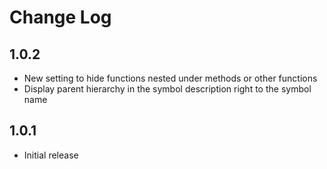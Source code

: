 # Change Log

## 1.0.2

- New setting to hide functions nested under methods or other functions
- Display parent hierarchy in the symbol description right to the symbol name

## 1.0.1

- Initial release
